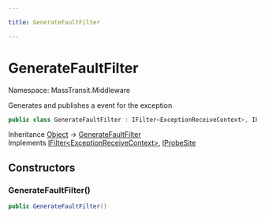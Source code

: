 ```yaml
---

title: GenerateFaultFilter

---
```


# GenerateFaultFilter

Namespace: MassTransit.Middleware

Generates and publishes a  event for the exception

```csharp
public class GenerateFaultFilter : IFilter<ExceptionReceiveContext>, IProbeSite
```

Inheritance [Object](https://learn.microsoft.com/en-us/dotnet/api/system.object) → [GenerateFaultFilter](../masstransit-middleware/generatefaultfilter)<br/>
Implements [IFilter\<ExceptionReceiveContext\>](../../masstransit-abstractions/masstransit/ifilter-1), [IProbeSite](../../masstransit-abstractions/masstransit/iprobesite)

## Constructors

### **GenerateFaultFilter()**

```csharp
public GenerateFaultFilter()
```
